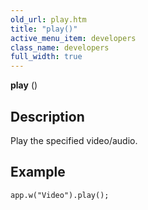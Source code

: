 ```yaml
---
old_url: play.htm
title: "play()"
active_menu_item: developers
class_name: developers
full_width: true
---
```



**play** ()

## Description

Play the specified video/audio.

## Example

     
    app.w("Video").play();
   

